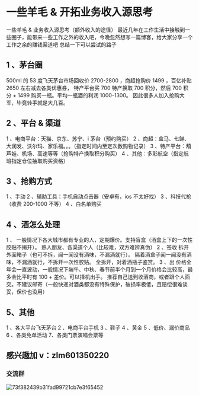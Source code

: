 # 一些羊毛 & 开拓业务收入源思考



一些羊毛 & 业务收入源思考（额外收入的途径） 最近几年在工作生活中接触到一些圈子，能带来一些工作之外的收入吧，今晚忽然想写一篇博客，给大家分享一个工作之余的赚钱渠道吧 总结一下可以尝试的路子

## 1 、茅台圈

500ml 的 53 度飞天茅台市场回收价 2700-2800 ，商超抢购价 1499 ，百亿补贴 2650 左右减去各类优惠券， 特产平台买 700 特产换取 700 积分，然后 700 积分 + 1499 购买一瓶。平均一瓶酒的利润 1000-1300。 因此很多人加入抢购大军，毕竟转手就是大几百。

## 2 、平台 & 渠道

1 、电商平台：天猫、京东、苏宁、i 茅台（预约购买） 2 、商超：盒马、七鲜、大润发、沃尔玛、家乐福。。。（指定时间内至定次数购物记录） 3 、特产平台：葫芦娃、机场、高速等等（抢购特产换取积分购买） 4 、其他：多彩航空（指定航班指定仓位抽取购买资格）

## 3 、抢购方式

1 、手动 2 、辅助工具：手机自动点击器（安卓有，ios 不太好找） 3 、科技代抢（收费 200-1000 不等） 4 、白名单购买

## 4 、酒怎么处理

1 、 一般情况下各大城市都有专业的人，定期爆价。支持盲盒（酒盒上下的一次性胶贴不揭开）。 熟人朋友、各渠道个人（比较难，双方难辨真伪） 2 、签收 拆开外面箱子（也可不拆，闻一闻没有酒味，不漏酒就行）。 隔着酒盒子闻一闻没有酒味，不漏酒就行，不拆开一次性胶贴。 全拆开，对着酒瓶子鉴赏。 3 、出 价格全年会一直波动，一般情况下端午、中秋、春节前半个月到一个月价格会比较高，最多会比平时有 100 + 差价。可以择机出手。 推荐自己送到收酒商，或者跟个人面交。不建议邮寄（一般快递对酒类都没有特殊保护，破损率极低，且赔偿很难谈妥，保价也没用）

## 5、其他

1 、各大平台飞天茅台 2 、电商平台手机 3 、鞋子 4 、黄金 5 、低价、漏价商品 6 、各类免单活动 7、各类门票演唱会票等

## 感兴趣加 v：zlm601350220

### 交流群

![73f382439b31fad99721cb7e3f65452](https://github.com/www-321/maotai/assets/71753456/f4dd6eff-8910-42af-a7cd-fc7283a3d40d)
